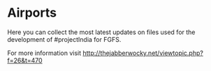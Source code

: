 # Airports

Here you can collect the most latest updates on files used for the development of #projectIndia for FGFS. 

For more information visit http://thejabberwocky.net/viewtopic.php?f=26&t=470